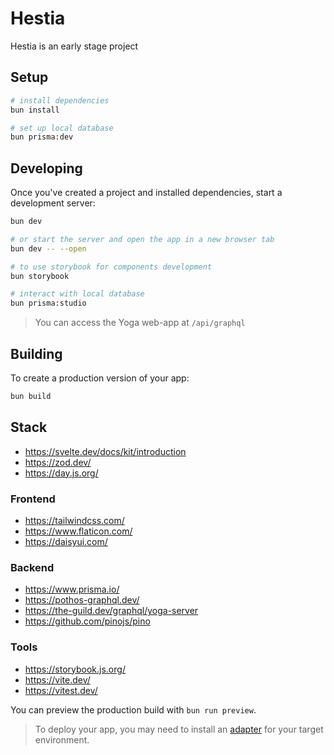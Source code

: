 # Hestia

Hestia is an early stage project

## Setup

```bash
# install dependencies
bun install

# set up local database
bun prisma:dev
```

## Developing

Once you've created a project and installed dependencies, start a development server:

```bash
bun dev

# or start the server and open the app in a new browser tab
bun dev -- --open

# to use storybook for components development
bun storybook

# interact with local database
bun prisma:studio
```

> You can access the Yoga web-app at `/api/graphql`

## Building

To create a production version of your app:

```bash
bun build
```

## Stack

- https://svelte.dev/docs/kit/introduction
- https://zod.dev/
- https://day.js.org/

### Frontend

- https://tailwindcss.com/
- https://www.flaticon.com/
- https://daisyui.com/

### Backend

- https://www.prisma.io/
- https://pothos-graphql.dev/
- https://the-guild.dev/graphql/yoga-server
- https://github.com/pinojs/pino

### Tools

- https://storybook.js.org/
- https://vite.dev/
- https://vitest.dev/

You can preview the production build with `bun run preview`.

> To deploy your app, you may need to install an [adapter](https://svelte.dev/docs/kit/adapters) for your target environment.
